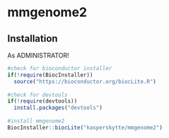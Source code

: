 # mmgenome2

## Installation
As ADMINISTRATOR!
```r
#check for bioconductor installer
if(!require(BiocInstaller)) 
  source("https://bioconductor.org/biocLite.R")
  
#check for devtools
if(!require(devtools))
  install.packages("devtools")
  
#install mmgenome2
BiocInstaller::biocLite("kasperskytte/mmgenome2")
```